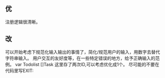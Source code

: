 ## 优
注册逻辑很清晰。
## 改
可以开始考虑下规范化输入输出的事情了，简化/规范用户的输入，用数字去替代字符串输入。
用户交互的友好度等，在一些特定错误的地方，给予正确输入的范例。
var Todolist []Task 这里存了两次ID,可以考虑优化成1个。
尽可能的不要在代码里写EXIT: